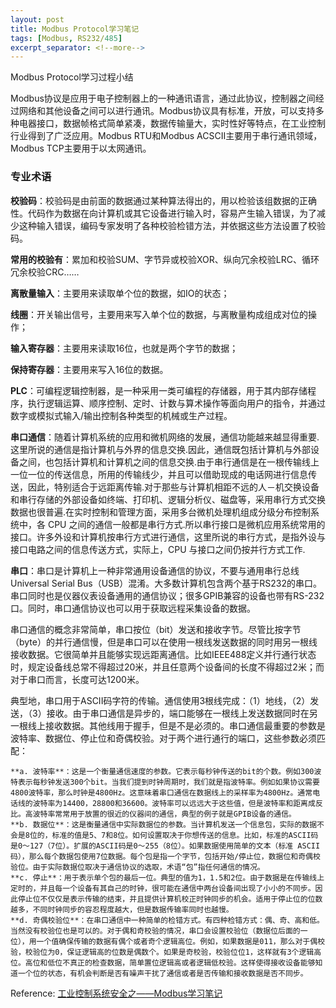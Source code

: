 ```yaml
---
layout: post
title: Modbus Protocol学习笔记 
tags: [Modbus, RS232/485]
excerpt_separator: <!--more-->
---
```


Modbus Protocol学习过程小结

<!--more-->

Modbus协议是应用于电子控制器上的一种通讯语言，通过此协议，控制器之间经过网络和其他设备之间可以进行通讯。Modbus协议具有标准，开放，可以支持多种电器接口，数据帧格式简单紧凑，数据传输量大，实时性好等特点，在工业控制行业得到了广泛应用。Modbus RTU和Modbus ACSCII主要用于串行通讯领域，Modbus TCP主要用于以太网通讯。

### 专业术语
**校验码**：校验码是由前面的数据通过某种算法得出的，用以检验该组数据的正确性。代码作为数据在向计算机或其它设备进行输入时，容易产生输入错误，为了减少这种输入错误，编码专家发明了各种校验检错方法，并依据这些方法设置了校验码。

**常用的校验有**：累加和校验SUM、字节异或校验XOR、纵向冗余校验LRC、循环冗余校验CRC……

**离散量输入**：主要用来读取单个位的数据，如IO的状态；

**线圈**：开关输出信号，主要用来写入单个位的数据，与离散量构成组成对位的操作；

**输入寄存器**：主要用来读取16位，也就是两个字节的数据；

**保持寄存器**：主要用来写入16位的数据。

**PLC**：可编程逻辑控制器，是一种采用一类可编程的存储器，用于其内部存储程序，执行逻辑运算、顺序控制、定时、计数与算术操作等面向用户的指令，并通过数字或模拟式输入/输出控制各种类型的机械或生产过程。

**串口通信**：随着计算机系统的应用和微机网络的发展，通信功能越来越显得重要.这里所说的通信是指计算机与外界的信息交换.因此，通信既包括计算机与外部设备之间，也包括计算机和计算机之间的信息交换.由于串行通信是在一根传输线上一位一位的传送信息，所用的传输线少，并且可以借助现成的电话网进行信息传送，因此，特别适合于远距离传输.对于那些与计算机相距不远的人－机交换设备和串行存储的外部设备如终端、打印机、逻辑分析仪、磁盘等，采用串行方式交换数据也很普遍.在实时控制和管理方面，采用多台微机处理机组成分级分布控制系统中，各 CPU 之间的通信一般都是串行方式.所以串行接口是微机应用系统常用的接口。许多外设和计算机按串行方式进行通信，这里所说的串行方式，是指外设与接口电路之间的信息传送方式，实际上，CPU 与接口之间仍按并行方式工作.

**串口**：串口是计算机上一种非常通用设备通信的协议，不要与通用串行总线Universal Serial Bus（USB）混淆。大多数计算机包含两个基于RS232的串口。串口同时也是仪器仪表设备通用的通信协议；很多GPIB兼容的设备也带有RS-232口。同时，串口通信协议也可以用于获取远程采集设备的数据。 

串口通信的概念非常简单，串口按位（bit）发送和接收字节。尽管比按字节（byte）的并行通信慢，但是串口可以在使用一根线发送数据的同时用另一根线接收数据。它很简单并且能够实现远距离通信。比如IEEE488定义并行通行状态时，规定设备线总常不得超过20米，并且任意两个设备间的长度不得超过2米；而对于串口而言，长度可达1200米。 

典型地，串口用于ASCII码字符的传输。通信使用3根线完成：（1）地线，（2）发送，（3）接收。由于串口通信是异步的，端口能够在一根线上发送数据同时在另一根线上接收数据。其他线用于握手，但是不是必须的。串口通信最重要的参数是波特率、数据位、停止位和奇偶校验。对于两个进行通行的端口，这些参数必须匹配：   

    **a. 波特率**：这是一个衡量通信速度的参数。它表示每秒钟传送的bit的个数。例如300波特表示每秒钟发送300个bit。当我们提到时钟周期时，我们就是指波特率。例如如果协议需要4800波特率，那么时钟是4800Hz。这意味着串口通信在数据线上的采样率为4800Hz。通常电话线的波特率为14400，28800和36600。波特率可以远远大于这些值，但是波特率和距离成反比。高波特率常常用于放置的很近的仪器间的通信，典型的例子就是GPIB设备的通信。    
    **b. 数据位**：这是衡量通信中实际数据位的参数。当计算机发送一个信息包，实际的数据不会是8位的，标准的值是5、7和8位。如何设置取决于你想传送的信息。比如，标准的ASCII码是0～127（7位）。扩展的ASCII码是0～255（8位）。如果数据使用简单的文本（标准 ASCII码），那么每个数据包使用7位数据。每个包是指一个字节，包括开始/停止位，数据位和奇偶校验位。由于实际数据位取决于通信协议的选取，术语“包”指任何通信的情况。    
    **c. 停止**：用于表示单个包的最后一位。典型的值为1，1.5和2位。由于数据是在传输线上定时的，并且每一个设备有其自己的时钟，很可能在通信中两台设备间出现了小小的不同步。因此停止位不仅仅是表示传输的结束，并且提供计算机校正时钟同步的机会。适用于停止位的位数越多，不同时钟同步的容忍程度越大，但是数据传输率同时也越慢。    
    **d. 奇偶校验位**：在串口通信中一种简单的检错方式。有四种检错方式：偶、奇、高和低。当然没有校验位也是可以的。对于偶和奇校验的情况，串口会设置校验位（数据位后面的一位），用一个值确保传输的数据有偶个或者奇个逻辑高位。例如，如果数据是011，那么对于偶校验，校验位为0，保证逻辑高的位数是偶数个。如果是奇校验，校验位位1，这样就有3个逻辑高位。高位和低位不真正的检查数据，简单置位逻辑高或者逻辑低校验。这样使得接收设备能够知道一个位的状态，有机会判断是否有噪声干扰了通信或者是否传输和接收数据是否不同步。

Reference: [工业控制系统安全之——Modbus学习笔记](https://www.freebuf.com/articles/ics-articles/148637.html)

